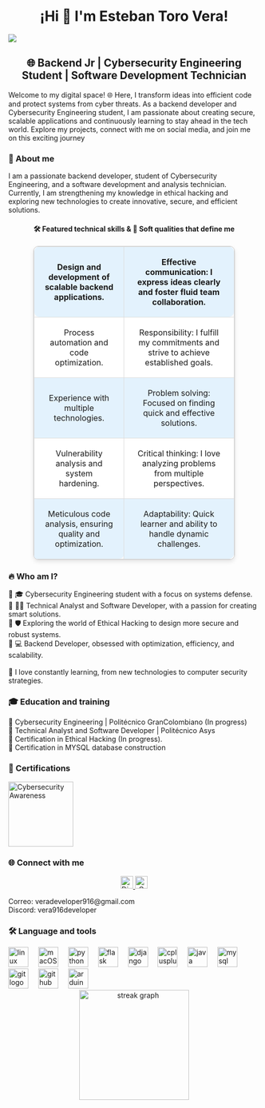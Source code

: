 <!-- Header section: Introduction with user's name -->
<h1 align="center">¡Hi 👋 I'm Esteban Toro Vera!</h1>

<!-- Section: Visitor badge to track page visitors -->
<div align="left">
  <img src="https://visitor-badge.laobi.icu/badge?page_id=vera916developer.vera916developer&" />
</div>

<!-- Section: Short introduction to the user's profile -->
<h2 align="center">🌐 Backend Jr | Cybersecurity Engineering Student | Software Development Technician</h2>

<!-- Section: Personal welcome and startup details -->
<p align="left">
  <!-- Welcome to my digital space! 🌐 This is where I turn ideas into code and protect systems from cyber chaos.<br>
  I am currently working on my dream of building my own startup:<br>
  🌟 <strong>Viltorec Solutions Tech</strong><br>
  💡 Focused on providing innovative solutions in programming and advanced cybersecurity. -->
  Welcome to my digital space! 🌐 Here, I transform ideas into efficient code and protect systems from cyber threats. As a backend developer and Cybersecurity Engineering student, I am passionate about creating secure, scalable applications and continuously learning to stay ahead in the tech world. Explore my projects, connect with me on social media, and join me on this exciting journey
</p>

<!-- Section: About the user -->
<h3 align="left">🎯 About me</h3>
<p align="left">
  I am a passionate backend developer, student of Cybersecurity Engineering, and a software development and analysis technician. Currently, I am strengthening my knowledge in ethical hacking and exploring new technologies to create innovative, secure, and efficient solutions.
</p>

<!-- Section: Showcasing technical skills and soft qualities -->
<h4 align="center">🛠️ Featured technical skills & 🌟 Soft qualities that define me</h4>
<div align="center">
  <!-- Table displaying technical and soft skills -->
  <table style="border-collapse: collapse; width: 80%; text-align: center; border: 1px solid #ccc; border-radius: 10px; box-shadow: 0 4px 8px rgba(0, 0, 0, 0.1); margin-top: 20px; background-color: #f9fafb;">
    <!-- Each row represents a pair of technical skills and soft qualities -->
    <tr>
      <td style="padding: 20px; border: 1px solid #ddd; background-color: #e3f2fd; border-radius: 10px 0 0 10px; font-weight: bold;">
        <div align="center">Design and development of scalable backend applications.</div>
      </td>
      <td style="padding: 20px; border: 1px solid #ddd; background-color: #e3f2fd; border-radius: 0 10px 10px 0; font-weight: bold;">
        <div align="center">Effective communication: I express ideas clearly and foster fluid team collaboration.</div>
      </td>
    </tr>
    <tr>
      <td style="padding: 20px; border: 1px solid #ddd; background-color: #ffffff;">
        <div align="center">Process automation and code optimization.</div>
      </td>
      <td style="padding: 20px; border: 1px solid #ddd; background-color: #ffffff;">
        <div align="center">Responsibility: I fulfill my commitments and strive to achieve established goals.</div>
      </td>
    </tr>
    <tr>
      <td style="padding: 20px; border: 1px solid #ddd; background-color: #e3f2fd;">
        <div align="center">Experience with multiple technologies.</div>
      </td>
      <td style="padding: 20px; border: 1px solid #ddd; background-color: #e3f2fd;">
        <div align="center">Problem solving: Focused on finding quick and effective solutions.</div>
      </td>
    </tr>
    <tr>
      <td style="padding: 20px; border: 1px solid #ddd; background-color: #ffffff;">
        <div align="center">Vulnerability analysis and system hardening.</div>
      </td>
      <td style="padding: 20px; border: 1px solid #ddd; background-color: #ffffff;">
        <div align="center">Critical thinking: I love analyzing problems from multiple perspectives.</div>
      </td>
    </tr>
    <tr>
      <td style="padding: 20px; border: 1px solid #ddd; background-color: #e3f2fd; border-radius: 0 0 10px 0;">
        <div align="center">Meticulous code analysis, ensuring quality and optimization.</div>
      </td>
      <td style="padding: 20px; border: 1px solid #ddd; background-color: #e3f2fd; border-radius: 0 0 10px 0;">
        <div align="center">Adaptability: Quick learner and ability to handle dynamic challenges.</div>
      </td>
    </tr>
  </table>
</div>

<!-- Section: Brief description of the user -->
<h3 align="left">🔥 Who am I?</h3>
<p align="left">
  🔹 🎓 Cybersecurity Engineering student with a focus on systems defense.<br>
  🔹 👨‍💻 Technical Analyst and Software Developer, with a passion for creating smart solutions.<br>
  🔹 🛡️ Exploring the world of Ethical Hacking to design more secure and robust systems.<br>
  🔹 💻 Backend Developer, obsessed with optimization, efficiency, and scalability.<br><br>
  🧠 I love constantly learning, from new technologies to computer security strategies.
</p>

<!-- Section: Education and training details -->
<h3 align="left">🎓 Education and training</h3>
<p align="left">
  🔹 Cybersecurity Engineering | Politécnico GranColombiano (In progress)<br>
  🔹 Technical Analyst and Software Developer | Politécnico Asys<br>
  🔹 Certification in Ethical Hacking (In progress).<br>
  🔹 Certification in MYSQL database construction
</p>
<h3 align="left"> 🏅 Certifications </h3>
<p>
 <img src="https://images.credly.com/size/340x340/images/4025d35a-e8cd-43fb-92a1-7babf0221527/blob" height="130" alt="Cybersecurity Awareness" />
</p>

<!-- Section: Social media links -->
<h3 align="left">🌐 Connect with me</h3>
<div align="center">
  <!--
  <a href="https://www.linkedin.com/in/tu-perfil-linkedin" target="_blank">
    <img src="https://img.shields.io/static/v1?message=LinkedIn&logo=linkedin&label=&color=0077B5&logoColor=white&labelColor=&style=for-the-badge" height="25" alt="LinkedIn" />
  </a>
  <a href="https://www.instagram.com/tu-perfil-instagram" target="_blank">
    <img src="https://img.shields.io/static/v1?message=Instagram&logo=instagram&label=&color=E4405F&logoColor=white&labelColor=&style=for-the-badge" height="25" alt="Instagram" />
  </a>
  -->
  <a href="https://discord.com/users/1248361266028871841" target="_blank">
    <img src="https://img.shields.io/static/v1?message=Discord&logo=discord&label=&color=7289DA&logoColor=white&labelColor=&style=for-the-badge" height="25" alt="Discord" />
  </a>
  <!--
  <a href="https://www.twitch.tv/tu-perfil-twitch" target="_blank">
    <img src="https://img.shields.io/static/v1?message=Twitch&logo=twitch&label=&color=9146FF&logoColor=white&labelColor=&style=for-the-badge" height="25" alt="Twitch" />
  </a>
  -->
  <a href="mailto:veradeveloper916@gmail.com" target="_blank">
    <img src="https://img.shields.io/static/v1?message=Gmail&logo=gmail&label=&color=D14836&logoColor=white&labelColor=&style=for-the-badge" height="25" alt="Gmail" />
  </a>
  <!--
  <a href="https://t.me/tu-perfil-telegram" target="_blank">
    <img src="https://img.shields.io/static/v1?message=Telegram&logo=telegram&label=&color=2CA5E0&logoColor=white&labelColor=&style=for-the-badge" height="25" alt="Telegram" />
  </a>
  -->
</div>
  <p>
    Correo: veradeveloper916@gmail.com<br/>
    Discord: vera916developer
  </p>


<!-- Section: User's proficiency in programming languages and tools -->
<h3 align="left">🛠 Language and tools</h3>
<div align="left">
  <!-- Displaying logos of different programming languages and tools the user is familiar with -->
  <img src="https://cdn.jsdelivr.net/gh/devicons/devicon/icons/linux/linux-original.svg" height="40" alt="linux logo"  />
  <img width="12" />
  <img src="https://img.icons8.com/?size=100&id=122959&format=png&color=000000" height="40" alt="macOS logo" />
<img width="12" />
  <img src="https://cdn.jsdelivr.net/gh/devicons/devicon/icons/python/python-original.svg" height="40" alt="python logo"  />
  <img width="12" />
  <img src="https://cdn.jsdelivr.net/gh/devicons/devicon/icons/flask/flask-original.svg" height="40" alt="flask logo"  />
  <img width="12" />
  <img src="https://cdn.jsdelivr.net/gh/devicons/devicon/icons/django/django-plain.svg" height="40" alt="django logo"  />
  <img width="12" />
  <img src="https://cdn.jsdelivr.net/gh/devicons/devicon/icons/cplusplus/cplusplus-original.svg" height="40" alt="cplusplus logo"  />
  <img width="12" />
  <img src="https://cdn.jsdelivr.net/gh/devicons/devicon/icons/java/java-original.svg" height="40" alt="java logo"  />
  <img width="12" />
  <img src="https://cdn.jsdelivr.net/gh/devicons/devicon/icons/mysql/mysql-original.svg" height="40" alt="mysql logo"  />
  <img width="12" />
  <img src="https://cdn.jsdelivr.net/gh/devicons/devicon/icons/git/git-original.svg" height="40" alt="git logo"  />
  <img width="12" />
  <img src="https://cdn.jsdelivr.net/gh/devicons/devicon/icons/github/github-original.svg" height="40" alt="github logo"  />
  <img width="12" />
  <img src="https://cdn.jsdelivr.net/gh/devicons/devicon/icons/arduino/arduino-original.svg" height="40" alt="arduino logo"  />
</div>

<!-- Section: Displaying user's streak stats from GitHub -->
<div align="center">
  <img src="https://github-readme-stats.vercel.app/api?username=vera916developer&show_icons=true&theme=radical" height="220" alt="streak graph"  />
 <!-- <img src="https://github-readme-stats.vercel.app/api/top-langs/?username=vera916developer&layout=compact&theme=radical" height="220" alt="streak graph"  /> -->
</div>
